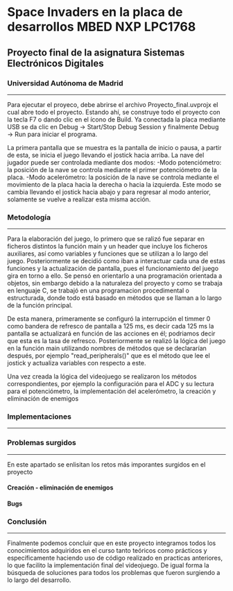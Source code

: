 # Space Invaders en la placa de desarrollos MBED NXP LPC1768
## Proyecto final de la asignatura Sistemas Electrónicos Digitales
### Universidad Autónoma de Madrid
***

Para ejecutar el proyeco, debe abrirse el archivo Proyecto_final.uvprojx el cual abre todo el proyecto. Estando ahí, se construye todo el proyecto con la tecla F7 o dando clic en el ícono de Build. Ya conectada la placa mediante USB se da clic en Debug → Start/Stop Debug Session y finalmente Debug → Run para iniciar el programa.

La primera pantalla que se muestra es la pantalla de inicio o pausa, a partir de esta, se inicia el juego llevando el jostick hacia arriba.
La nave del jugador puede ser controlada mediante dos modos:
  -Modo potenciómetro: la posición de la nave se controla mediante el primer potenciómetro de la placa.
  -Modo acelerómetro: la posición de la nave se controla mediante el movimiento de la placa hacia la derecha o hacia la izquierda.
Este modo se cambia llevando el jostick hacia abajo y para regresar al modo anterior, solamente se vuelve a realizar esta misma acción.


### Metodología
***
Para la elaboración del juego, lo primero que se ralizó fue separar en ficheros distintos la función main y un header que incluye los ficheros auxiliares, así como variables y funciones que se utilizan a lo largo del juego.
Posteriormente se decidió como iban a interactuar cada una de estas funciones y la actualización de pantalla, pues el funcionamiento del juego gira en torno a ello. Se pensó en orientarlo a una programación orientada a objetos, sin embargo debido a la naturaleza del proyecto y como se trabaja en lenguaje C, se trabajó en una programacion procedimental o estructurada, donde todo está basado en métodos que se llaman a lo largo de la función principal.

De esta manera, primeramente se configuró la interrupción el timmer 0 como bandera de refresco de pantalla a 125 ms, es decir cada 125 ms la pantalla se actualizará en función de las acciones en él; podriamos decir que esta es la tasa de refresco. Posteriormente se realizó la lógica del juego en la función main utilizando nombres de métodos que se declararían después, por ejemplo "read_peripherals()" que es el método que lee el jostick y actualiza variables con respecto a este.

Una vez creada la lógica del videojuego se realizaron los métodos correspondientes, por ejemplo la configuración para el ADC y su lectura para el potenciómetro, la implementación del acelerómetro, la creación y eliminación de enemigos

### Implementaciones
***

### Problemas surgidos
***
En este apartado se enlisitan los retos más imporantes surgidos en el proyecto 

  #### Creación - eliminación de enemigos
  #### Bugs
  #### 
  
### Conclusión
***
Finalmente podemos concluir que en este proyecto integramos todos los conocimientos adquiridos en el curso tanto teóricos como prácticos y específicamente haciendo uso de código realizado en practicas anteriores, lo que facilito la implementación final del videojuego. De igual forma la búsqueda de soluciones para todos los problemas que fueron surgiendo a lo largo del desarrollo. 


  


